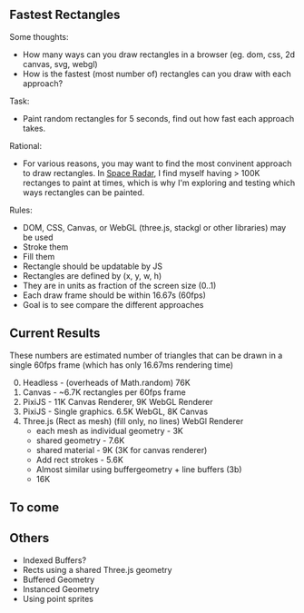 ## Fastest Rectangles

Some thoughts:
- How many ways can you draw rectangles in a browser (eg. dom, css, 2d canvas, svg, webgl)
- How is the fastest (most number of) rectangles can you draw with each approach?

Task:
- Paint random rectangles for 5 seconds, find out how fast each approach takes.

Rational:
- For various reasons, you may want to find the most convinent approach to draw rectangles. In [Space Radar](github.com/zz85/space-radar), I find myself having > 100K rectanges to paint at times, which is why I'm exploring and testing which ways rectangles can be painted.

Rules:
- DOM, CSS, Canvas, or WebGL (three.js, stackgl or other libraries) may be used
- Stroke them
- Fill them
- Rectangle should be updatable by JS
- Rectangles are defined by (x, y, w, h)
- They are in units as fraction of the screen size (0..1)
- Each draw frame should be within 16.67s (60fps)
- Goal is to see compare the different approaches

## Current Results

These numbers are estimated number of triangles that can be drawn in a single 60fps frame (which has only 16.67ms rendering time)

0. Headless - (overheads of Math.random) 76K
1. Canvas - ~6.7K rectangles per 60fps frame
2. PixiJS - 11K Canvas Renderer, 9K WebGL Renderer
3. PixiJS - Single graphics. 6.5K WebGL, 8K Canvas
4. Three.js (Rect as mesh)
(fill only, no lines)
WebGl Renderer
   - each mesh as individual geometry  - 3K
   - shared geometry - 7.6K
   - shared material - 9K (3K for canvas renderer)
   - Add rect strokes - 5.6K
   - Almost similar using buffergeometry + line buffers (3b)
   - 16K

## To come

## Others
- Indexed Buffers?
- Rects using a shared Three.js geometry
- Buffered Geometry
- Instanced Geometry
- Using point sprites
